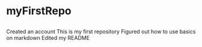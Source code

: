 # myFirstRepo
##
Created an account
This is my first repository
Figured out how to use basics on markdown
Edited my README
